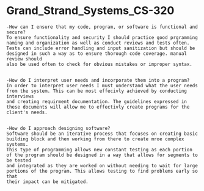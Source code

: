 # Grand_Strand_Systems_CS-320

    -How can I ensure that my code, program, or software is functional and secure?
    To ensure functionality and security I should practice good prgramming naming and organization as well as conduct reviews and tests often.
    Tests can include error handling and input sanitization but should be designed in such a way as to ensure thorough code coverage. manual review should 
    also be used often to check for obvious mistakes or improper syntax.
    
    
    -How do I interpret user needs and incorporate them into a program?
    In order to interpret user needs I must understand what the user needs from the system. This can be most effecivly achieved by conducting interviews
    and creating requirment documentation. The guidelines expressed in these documents will allow me to effectivly create programs for the client's needs.
    
    
    -How do I approach designing software?
    Software should be an iterative process that focuses on creating basic building block and then working from there to create mroe complex systems.
    This type of programming allows new constant testing as each portion of the program should be designed in a way that allows for segments to be tested
    and integrated as they are worked on without needing to wait for large portions of the program. This allows testing to find problems early so that 
    their impact can be mitigated.
    
